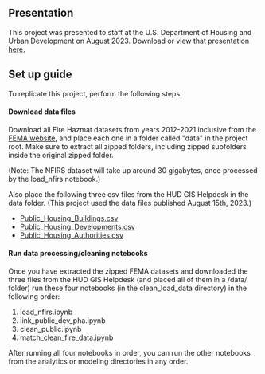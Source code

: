 ## Presentation

This project was presented to staff at the U.S. Department of Housing and Urban Development on August 2023. Download or view that presentation [here.](https://github.com/jackvandeleuv/fire_risk_index/blob/main/8-16-23%20Presentation%20(v1.0).pdf)

## Set up guide

To replicate this project, perform the following steps.

#### Download data files

Download all Fire Hazmat datasets from years 2012-2021 inclusive from the [FEMA website](https://www.fema.gov/about/openfema/data-sets/fema-usfa-nfirs-annual-data), and place each one in a folder called "data" in the project root. Make sure to extract all zipped folders, including zipped subfolders inside the original zipped folder. 

(Note: The NFIRS dataset will take up around 30 gigabytes, once processed by the load_nfirs notebook.)

Also place the following three csv files from the HUD GIS Helpdesk in the data folder. (This project used the data files published August 15th, 2023.)

* [Public_Housing_Buildings.csv](https://hudgis-hud.opendata.arcgis.com/datasets/HUD::public-housing-buildings-2/about)
* [Public_Housing_Developments.csv](https://hudgis-hud.opendata.arcgis.com/datasets/HUD::public-housing-developments-1/about)
* [Public_Housing_Authorities.csv](https://hudgis-hud.opendata.arcgis.com/datasets/HUD::public-housing-authorities-1/about)

#### Run data processing/cleaning notebooks

Once you have extracted the zipped FEMA datasets and downloaded the three files from the HUD GIS Helpdesk (and placed all of them in a /data/ folder) run these four notebooks (in the clean_load_data directory) in the following order:

1) load_nfirs.ipynb
2) link_public_dev_pha.ipynb
3) clean_public.ipynb
4) match_clean_fire_data.ipynb

After running all four notebooks in order, you can run the other notebooks from the analytics or modeling directories in any order.

